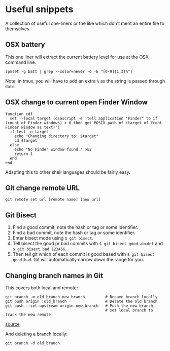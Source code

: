 # Useful snippets

A collection of useful one-liners or the like which don't merit an entire file
to themselves.

## OSX battery

This one liner will extract the current battery level for use at the OSX command
line.

`(pmset -g batt | grep --color=never -o -E "[0-9]{1,3}%")`

Note: in tmux, you will have to add an extra `%` as the string is passed through
`date`.

## OSX change to current open Finder Window

```fish
function cdf
  set --local target (osascript -e 'tell application "Finder" to if (count of Finder windows) > 0 then get POSIX path of (target of front Finder window as text)')
  if test -n target
    echo "Changing directory to: $target"
    cd $target
  else
    echo "No Finder window found." >&2
    return 1
  end
end
```

Adapting this to other shell languages should be fairly easy.

## Git change remote URL

`git remote set url [remote name] [new url]`

## Git Bisect

1. Find a good commit, note the hash or tag or some identifier.
2. Find a bad commit, note the hash or tag or some identifier.
3. Enter bisect mode using `$ git bisect`.
4. Tell bisect the good pr bad commits with `$ git bisect good abcdef` and `$
   git bisect bad 123456`.
5. Then tell git which of each commit is good based with `$ git bisect
   good|bad`. Git will automatically narrow down the range for you.

## Changing branch names in Git

This covers both local and remote:

```shell
git branch -m old_branch new_branch         # Rename branch locally
git push origin :old_branch                 # Delete the old branch
git push --set-upstream origin new_branch   # Push the new branch,
                                            # set local branch to track the new remote
```

[source](https://gist.github.com/lttlrck/9628955)

And deleting a branch locally:

```shell
git branch -d old_branch
```
